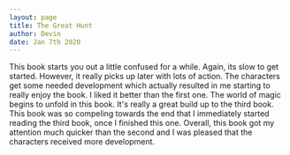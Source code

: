 ```yaml
---
layout: page
title: The Great Hunt
author: Devin
date: Jan 7th 2020
---
```

  This book starts you out a little confused for a while. Again, its slow to get started. However, it really picks up later with lots of action. The characters get some needed development which actually resulted in me starting to really enjoy the book. I liked it better than the first one. The world of magic begins to unfold in this book. It's really a great build up to the third book. This book was so compeling towards the end that I immediately started reading the third book, once I finished this one. Overall, this book got my attention much quicker than the second and I was pleased that the characters received more development.
